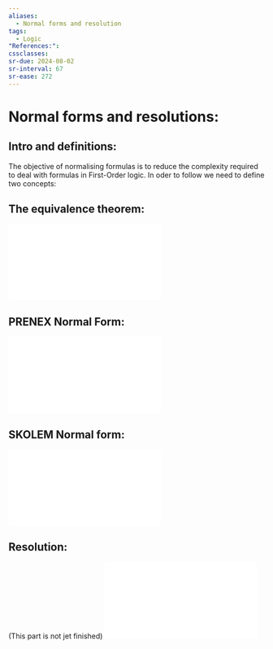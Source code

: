 ```yaml
---
aliases:
  - Normal forms and resolution
tags:
  - Logic
"References:": 
cssclasses: 
sr-due: 2024-08-02
sr-interval: 67
sr-ease: 272
---
```

# Normal forms and resolutions: 
## Intro and definitions: 

The objective of normalising formulas is to reduce the complexity required to deal with formulas in First-Order logic. In oder to follow we need to define two concepts: 


## The equivalence theorem: 
![The equivalence theorem](20240501%20-%20155450%20-%20Theorem%20-%20Equivalence%20theorem.md)
## PRENEX Normal Form: 
![PRENEX Normal form](20240501%20-%20161016%20-%20PRENEX%20Normal%20form.md)
## SKOLEM Normal form: 
![SKOLEM Normal form](20240501%20-%20165252%20-%20SKOLEM%20Normal%20Form.md)

## Resolution:
(This part is not jet finished)
![Resolution proof method](20240501%20-%20171518%20-%20Proof%20method%20Resolution.md)
